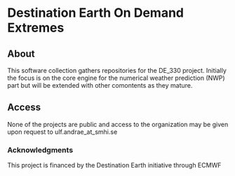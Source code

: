 # Destination Earth On Demand Extremes

## About

This software collection gathers repositories for the DE_330 project. Initially the focus is on the core engine for the numerical weather prediction (NWP) part but will be extended with other comontents as they mature.

## Access

None of the projects are public and access to the organization may be given upon request to ulf.andrae_at_smhi.se


### Acknowledgments
This project is financed by the Destination Earth initiative through ECMWF
